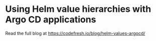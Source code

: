 # Using Helm value hierarchies with Argo CD applications

Read the full blog at https://codefresh.io/blog/helm-values-argocd/ 

